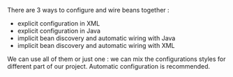 There are 3 ways to configure and wire beans together :
* explicit configuration in XML
* explicit configuration in Java
* implicit bean discovery and automatic wiring with Java
* implicit bean discovery and automatic wiring with XML

We can use all of them or just one : we can mix the configurations styles for different part of our project.
Automatic configuration is recommended.
